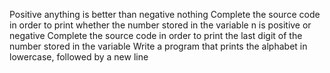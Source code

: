 Positive anything is better than negative nothing
Complete the source code in order to print whether the number stored in the variable n is positive or negative
 Complete the source code in order to print the last digit of the number stored in the variable
Write a program that prints the alphabet in lowercase, followed by a new line
